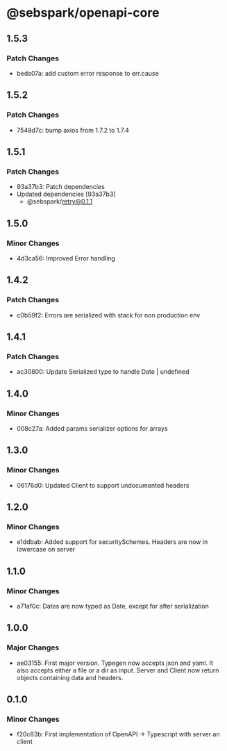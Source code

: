 # @sebspark/openapi-core

## 1.5.3

### Patch Changes

- beda07a: add custom error response to err.cause

## 1.5.2

### Patch Changes

- 7548d7c: bump axios from 1.7.2 to 1.7.4

## 1.5.1

### Patch Changes

- 93a37b3: Patch dependencies
- Updated dependencies [93a37b3]
  - @sebspark/retry@0.1.1

## 1.5.0

### Minor Changes

- 4d3ca56: Improved Error handling

## 1.4.2

### Patch Changes

- c0b59f2: Errors are serialized with stack for non production env

## 1.4.1

### Patch Changes

- ac30800: Update Serialized type to handle Date | undefined

## 1.4.0

### Minor Changes

- 008c27a: Added params serializer options for arrays

## 1.3.0

### Minor Changes

- 06176d0: Updated Client to support undocumented headers

## 1.2.0

### Minor Changes

- e1ddbab: Added support for securitySchemes. Headers are now in lowercase on server

## 1.1.0

### Minor Changes

- a71af0c: Dates are now typed as Date, except for after serialization

## 1.0.0

### Major Changes

- ae03155: First major version. Typegen now accepts json and yaml. It also accepts either a file or a dir as input. Server and Client now return objects containing data and headers.

## 0.1.0

### Minor Changes

- f20c83b: First implementation of OpenAPI -> Typescript with server an client
